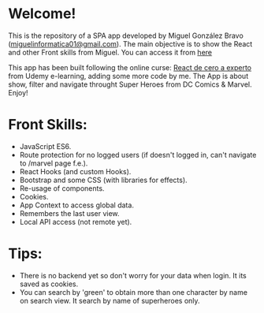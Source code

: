 # Welcome!
This is the repository of a SPA app developed by Miguel González Bravo (miguelinformatica01@gmail.com). The main objective is to show the React and other Front skills from Miguel. You can access it from [here](https://miwell99.github.io/react-heores-app/)

This app has been built following the online curse: [React de cero a experto](https://www.udemy.com/course/react-cero-experto/) from Udemy e-learning, adding some more code by me. The App is about show, filter and navigate throught Super Heroes from DC Comics & Marvel. Enjoy!

# Front Skills:
- JavaScript ES6.
- Route protection for no logged users (if doesn't logged in, can't navigate to /marvel page f.e.).
- React Hooks (and custom Hooks).
- Bootstrap and some CSS (with libraries for effects).
- Re-usage of components.
- Cookies.
- App Context to access global data.
- Remembers the last user view.
- Local API access (not remote yet).

# Tips:
- There is no backend yet so don't worry for your data when login. It its saved as cookies.
- You can search by 'green' to obtain more than one character by name on search view. It search by name of superheroes only.

